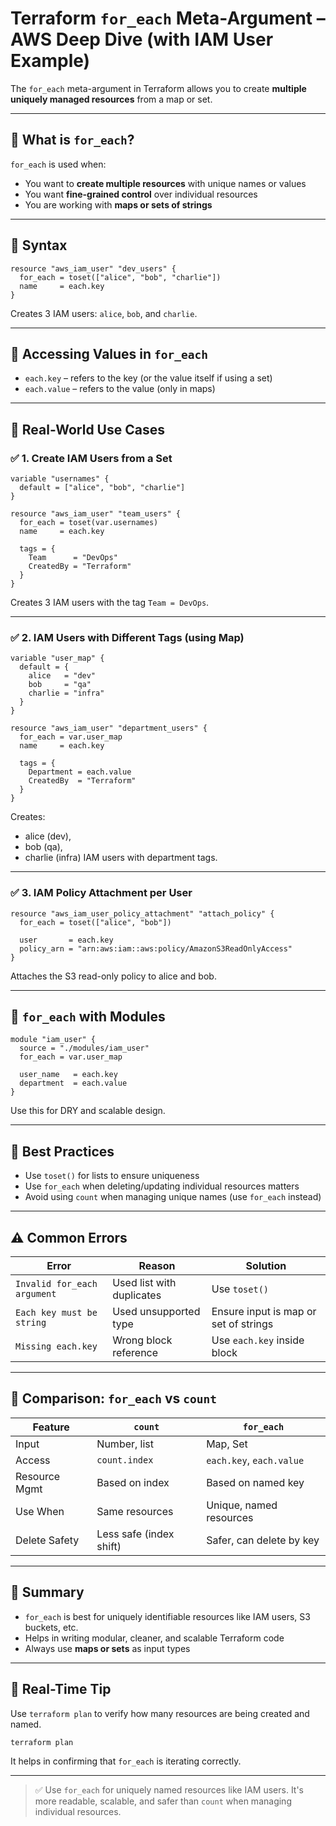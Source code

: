 
# Terraform `for_each` Meta-Argument – AWS Deep Dive (with IAM User Example)

The `for_each` meta-argument in Terraform allows you to create **multiple uniquely managed resources** from a map or set.

---

## 🔹 What is `for_each`?

`for_each` is used when:
- You want to **create multiple resources** with unique names or values
- You want **fine-grained control** over individual resources
- You are working with **maps or sets of strings**

---

## 🔹 Syntax

```hcl
resource "aws_iam_user" "dev_users" {
  for_each = toset(["alice", "bob", "charlie"])
  name     = each.key
}
````

Creates 3 IAM users: `alice`, `bob`, and `charlie`.

---

## 🔹 Accessing Values in `for_each`

* `each.key` – refers to the key (or the value itself if using a set)
* `each.value` – refers to the value (only in maps)

---

## 🔹 Real-World Use Cases

### ✅ 1. Create IAM Users from a Set

```hcl
variable "usernames" {
  default = ["alice", "bob", "charlie"]
}

resource "aws_iam_user" "team_users" {
  for_each = toset(var.usernames)
  name     = each.key

  tags = {
    Team      = "DevOps"
    CreatedBy = "Terraform"
  }
}
```

Creates 3 IAM users with the tag `Team = DevOps`.

---

### ✅ 2. IAM Users with Different Tags (using Map)

```hcl
variable "user_map" {
  default = {
    alice   = "dev"
    bob     = "qa"
    charlie = "infra"
  }
}

resource "aws_iam_user" "department_users" {
  for_each = var.user_map
  name     = each.key

  tags = {
    Department = each.value
    CreatedBy  = "Terraform"
  }
}
```

Creates:

* alice (dev),
* bob (qa),
* charlie (infra) IAM users with department tags.

---

### ✅ 3. IAM Policy Attachment per User

```hcl
resource "aws_iam_user_policy_attachment" "attach_policy" {
  for_each = toset(["alice", "bob"])

  user       = each.key
  policy_arn = "arn:aws:iam::aws:policy/AmazonS3ReadOnlyAccess"
}
```

Attaches the S3 read-only policy to alice and bob.

---

## 🔹 `for_each` with Modules

```hcl
module "iam_user" {
  source = "./modules/iam_user"
  for_each = var.user_map

  user_name   = each.key
  department  = each.value
}
```

Use this for DRY and scalable design.

---

## 🔹 Best Practices

* Use `toset()` for lists to ensure uniqueness
* Use `for_each` when deleting/updating individual resources matters
* Avoid using `count` when managing unique names (use `for_each` instead)

---

## ⚠️ Common Errors

| Error                       | Reason                    | Solution                              |
| --------------------------- | ------------------------- | ------------------------------------- |
| `Invalid for_each argument` | Used list with duplicates | Use `toset()`                         |
| `Each key must be string`   | Used unsupported type     | Ensure input is map or set of strings |
| `Missing each.key`          | Wrong block reference     | Use `each.key` inside block           |

---

## 🔁 Comparison: `for_each` vs `count`

| Feature       | `count`                 | `for_each`               |
| ------------- | ----------------------- | ------------------------ |
| Input         | Number, list            | Map, Set                 |
| Access        | `count.index`           | `each.key`, `each.value` |
| Resource Mgmt | Based on index          | Based on named key       |
| Use When      | Same resources          | Unique, named resources  |
| Delete Safety | Less safe (index shift) | Safer, can delete by key |

---

## 📌 Summary

* `for_each` is best for uniquely identifiable resources like IAM users, S3 buckets, etc.
* Helps in writing modular, cleaner, and scalable Terraform code
* Always use **maps or sets** as input types

---

## 🧩 Real-Time Tip

Use `terraform plan` to verify how many resources are being created and named.

```bash
terraform plan
```

It helps in confirming that `for_each` is iterating correctly.

---

> ✅ Use `for_each` for uniquely named resources like IAM users. It's more readable, scalable, and safer than `count` when managing individual resources.

```

